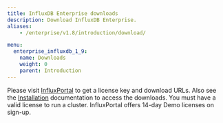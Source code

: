 ```yaml
---
title: InfluxDB Enterprise downloads
description: Download InfluxDB Enterprise.
aliases:
    - /enterprise/v1.8/introduction/download/

menu:
  enterprise_influxdb_1_9:
    name: Downloads
    weight: 0
    parent: Introduction
---
```


Please visit [InfluxPortal](https://portal.influxdata.com/) to get a license key and download URLs.
Also see the [Installation](/enterprise_influxdb/v1.8/introduction/meta_node_installation/) documentation to access the downloads.
You must have a valid license to run a cluster.
InfluxPortal offers 14-day Demo licenses on sign-up.
